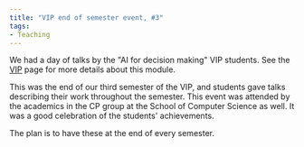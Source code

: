 ```yaml
---
title: "VIP end of semester event, #3"
tags:
- Teaching
---
```


We had a day of talks by the "AI for decision making" VIP students. See the [VIP](/vip) page for more details about this module.

This was the end of our third semester of the VIP, and students gave talks describing their work throughout the semester. This event was attended by the academics in the CP group at the School of Computer Science as well. It was a good celebration of the students' achievements.

The plan is to have these at the end of every semester.
